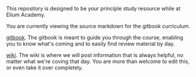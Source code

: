 This repository is designed to be your principle study resource while at Elium Academy.  
  
You are currently viewing the source markdown for the gitbook curriculum.  

[gitbook](https://eliumacademy.github.io/Sepco/).  The gitbook is meant to guide you through the course, enabling you to know what's coming and to easily find review material by day.  
  
[wiki](https://github.com/EliumAcademy/Sepco/wiki).  The wiki is where we will post information that is always helpful, no matter what we're coving that day.  You are more than welcome to edit this, or even take it over completely.  